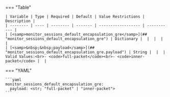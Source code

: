 <!--
  ~ Copyright (c) 2024 Arista Networks, Inc.
  ~ Use of this source code is governed by the Apache License 2.0
  ~ that can be found in the LICENSE file.
  -->
=== "Table"

    | Variable | Type | Required | Default | Value Restrictions | Description |
    | -------- | ---- | -------- | ------- | ------------------ | ----------- |
    | [<samp>monitor_sessions_default_encapsulation_gre</samp>](## "monitor_sessions_default_encapsulation_gre") | Dictionary |  |  |  |  |
    | [<samp>&nbsp;&nbsp;payload</samp>](## "monitor_sessions_default_encapsulation_gre.payload") | String |  |  | Valid Values:<br>- <code>full-packet</code><br>- <code>inner-packet</code> |  |

=== "YAML"

    ```yaml
    monitor_sessions_default_encapsulation_gre:
      payload: <str; "full-packet" | "inner-packet">
    ```
